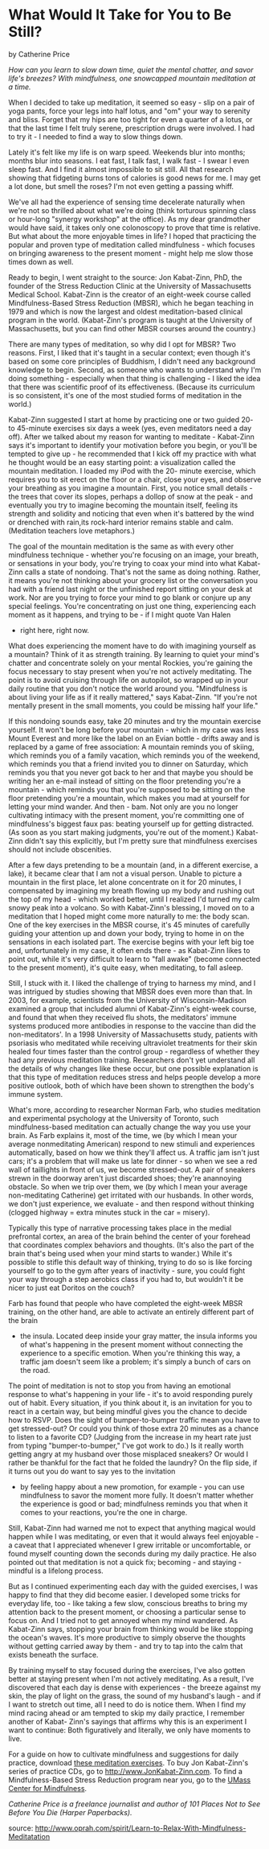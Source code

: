 What Would It Take for You to Be Still?
=======================================
by Catherine Price

_How can you learn to slow down time, quiet the mental
chatter, and savor life's breezes? With mindfulness, one
snowcapped mountain meditation at a time._

When I decided to take up meditation, it seemed
so easy - slip on a pair of yoga pants, force your legs
into half lotus, and "om" your way to serenity and
bliss. Forget that my hips are too tight for even a
quarter of a lotus, or that the last time I felt truly
serene, prescription drugs were involved. I had to try
it - I needed to find a way to slow things down.

Lately it's felt like my life is on warp speed.
Weekends blur into months; months blur into
seasons. I eat fast, I talk fast, I walk fast - I swear I
even sleep fast. And I find it almost impossible to sit
still. All that research showing that fidgeting burns
tons of calories is good news for me. I may get a lot
done, but smell the roses? I'm not even getting a
passing whiff.

We've all had the experience of sensing time
decelerate naturally when we're not so thrilled about
what we're doing (think torturous spinning class or
hour-long "synergy workshop" at the office). As my
dear grandmother would have said, it takes only one
colonoscopy to prove that time is relative. But what
about the more enjoyable times in life? I hoped that
practicing the popular and proven type of meditation
called mindfulness - which focuses on bringing
awareness to the present moment - might help me
slow those times down as well.

Ready to begin, I went straight to the source: Jon
Kabat-Zinn, PhD, the founder of the Stress Reduction
Clinic at the University of Massachusetts Medical
School. Kabat-Zinn is the creator of an eight-week
course called Mindfulness-Based Stress Reduction
(MBSR), which he began teaching in 1979 and which
is now the largest and oldest meditation-based
clinical program in the world. (Kabat-Zinn's program
is taught at the University of Massachusetts, but you
can find other MBSR courses around the country.)

There are many types of meditation, so why did I
opt for MBSR? Two reasons. First, I liked that it's
taught in a secular context; even though it's based on
some core principles of Buddhism, I didn't need any
background knowledge to begin. Second, as someone
who wants to understand why I'm doing something -
especially when that thing is challenging - I liked the
idea that there was scientific proof of its
effectiveness. (Because its curriculum is so
consistent, it's one of the most studied forms of
meditation in the world.)

Kabat-Zinn suggested I start at home by
practicing one or two guided 20- to 45-minute
exercises six days a week (yes, even meditators need
a day off). After we talked about my reason for
wanting to meditate - Kabat-Zinn says it's important
to identify your motivation before you begin, or
you'll be tempted to give up - he recommended that I
kick off my practice with what he thought would be
an easy starting point: a visualization called the
mountain meditation. I loaded my iPod with the 20-
minute exercise, which requires you to sit erect on the
floor or a chair, close your eyes, and observe your
breathing as you imagine a mountain. First, you
notice small details - the trees that cover its slopes,
perhaps a dollop of snow at the peak - and eventually
you try to imagine becoming the mountain itself,
feeling its strength and solidity and noticing that even
when it's battered by the wind or drenched with rain,its rock-hard interior remains stable and calm.
(Meditation teachers love metaphors.)

The goal of the mountain meditation is the same
as with every other mindfulness technique - whether
you're focusing on an image, your breath, or
sensations in your body, you're trying to coax your
mind into what Kabat-Zinn calls a state of nondoing.
That's not the same as doing nothing. Rather, it means
you're not thinking about your grocery list or the
conversation you had with a friend last night or the
unfinished report sitting on your desk at work. Nor
are you trying to force your mind to go blank or
conjure up any special feelings. You're concentrating
on just one thing, experiencing each moment as it
happens, and trying to be - if I might quote Van Halen
- right here, right now.

What does experiencing the moment have to do
with imagining yourself as a mountain? Think of it as
strength training. By learning to quiet your mind's
chatter and concentrate solely on your mental
Rockies, you're gaining the focus necessary to stay
present when you're not actively meditating. The
point is to avoid cruising through life on autopilot, so
wrapped up in your daily routine that you don't notice
the world around you. "Mindfulness is about living
your life as if it really mattered," says Kabat-Zinn. "If
you're not mentally present in the small moments,
you could be missing half your life."

If this nondoing sounds easy, take 20 minutes and
try the mountain exercise yourself. It won't be long
before your mountain - which in my case was less
Mount Everest and more like the label on an Evian
bottle - drifts away and is replaced by a game of free
association: A mountain reminds you of skiing,
which reminds you of a family vacation, which
reminds you of the weekend, which reminds you that
a friend invited you to dinner on Saturday, which
reminds you that you never got back to her and that
maybe you should be writing her an e-mail instead of
sitting on the floor pretending you're a mountain -
which reminds you that you're supposed to be sitting
on the floor pretending you're a mountain, which
makes you mad at yourself for letting your mind
wander. And then - bam. Not only are you no longer
cultivating intimacy with the present moment, you're
committing one of mindfulness's biggest faux pas:
beating yourself up for getting distracted. (As soon as
you start making judgments, you're out of the
moment.) Kabat-Zinn didn't say this explicitly, but
I'm pretty sure that mindfulness exercises should not
include obscenities.

After a few days pretending to be a mountain
(and, in a different exercise, a lake), it became clear
that I am not a visual person. Unable to picture a
mountain in the first place, let alone concentrate on it
for 20 minutes, I compensated by imagining my
breath flowing up my body and rushing out the top of
my head - which worked better, until I realized I'd
turned my calm snowy peak into a volcano. So with
Kabat-Zinn's blessing, I moved on to a meditation
that I hoped might come more naturally to me: the
body scan. One of the key exercises in the MBSR
course, it's 45 minutes of carefully guiding your
attention up and down your body, trying to home in
on the sensations in each isolated part. The exercise
begins with your left big toe and, unfortunately in my
case, it often ends there - as Kabat-Zinn likes to point
out, while it's very difficult to learn to "fall awake"
(become connected to the present moment), it's quite
easy, when meditating, to fall asleep.

Still, I stuck with it. I liked the challenge of trying
to harness my mind, and I was intrigued by studies
showing that MBSR does even more than that. In
2003, for example, scientists from the University of
Wisconsin-Madison examined a group that included
alumni of Kabat-Zinn's eight-week course, and found
that when they received flu shots, the meditators'
immune systems produced more antibodies in
response to the vaccine than did the non-meditators'.
In a 1998 University of Massachusetts study, patients
with psoriasis who meditated while receiving
ultraviolet treatments for their skin healed four times
faster than the control group - regardless of whether
they had any previous meditation training.
Researchers don't yet understand all the details of
why changes like these occur, but one possible
explanation is that this type of meditation reduces
stress and helps people develop a more positive
outlook, both of which have been shown to
strengthen the body's immune system.

What's more, according to researcher Norman
Farb, who studies meditation and experimental
psychology at the University of Toronto, such
mindfulness-based meditation can actually change
the way you use your brain. As Farb explains it, most
of the time, we (by which I mean your average
nonmeditating American) respond to new stimuli and
experiences automatically, based on how we think
they'll affect us. A traffic jam isn't just cars; it's a
problem that will make us late for dinner - so when
we see a red wall of taillights in front of us, we
become stressed-out. A pair of sneakers strewn in the
doorway aren't just discarded shoes; they're anannoying obstacle. So when we trip over them, we
(by which I mean your average non-meditating
Catherine) get irritated with our husbands. In other
words, we don't just experience, we evaluate - and
then respond without thinking (clogged highway =
extra minutes stuck in the car = misery).

Typically this type of narrative processing takes
place in the medial prefrontal cortex, an area of the
brain behind the center of your forehead that
coordinates complex behaviors and thoughts. (It's
also the part of the brain that's being used when your
mind starts to wander.) While it's possible to stifle
this default way of thinking, trying to do so is like
forcing yourself to go to the gym after years of
inactivity - sure, you could fight your way through a
step aerobics class if you had to, but wouldn't it be
nicer to just eat Doritos on the couch?

Farb has found that people who have completed
the eight-week MBSR training, on the other hand, are
able to activate an entirely different part of the brain
- the insula. Located deep inside your gray matter, the
insula informs you of what's happening in the present
moment without connecting the experience to a
specific emotion. When you're thinking this way, a
traffic jam doesn't seem like a problem; it's simply a
bunch of cars on the road.

The point of meditation is not to stop you from
having an emotional response to what's happening in
your life - it's to avoid responding purely out of habit.
Every situation, if you think about it, is an invitation
for you to react in a certain way, but being mindful
gives you the chance to decide how to RSVP. Does
the sight of bumper-to-bumper traffic mean you have
to get stressed-out? Or could you think of those extra
20 minutes as a chance to listen to a favorite CD?
(Judging from the increase in my heart rate just from
typing "bumper-to-bumper," I've got work to do.) Is
it really worth getting angry at my husband over those
misplaced sneakers? Or would I rather be thankful for
the fact that he folded the laundry? On the flip side,
if it turns out you do want to say yes to the invitation
- by feeling happy about a new promotion, for
example - you can use mindfulness to savor the
moment more fully. It doesn't matter whether the
experience is good or bad; mindfulness reminds you
that when it comes to your reactions, you're the one
in charge.

Still, Kabat-Zinn had warned me not to expect
that anything magical would happen while I was
meditating, or even that it would always feel
enjoyable - a caveat that I appreciated whenever I
grew irritable or uncomfortable, or found myself
counting down the seconds during my daily practice.
He also pointed out that meditation is not a quick fix;
becoming - and staying - mindful is a lifelong
process.

But as I continued experimenting each day with
the guided exercises, I was happy to find that they did
become easier. I developed some tricks for everyday
life, too - like taking a few slow, conscious breaths to
bring my attention back to the present moment, or
choosing a particular sense to focus on. And I tried
not to get annoyed when my mind wandered. As
Kabat-Zinn says, stopping your brain from thinking
would be like stopping the ocean's waves. It's more
productive to simply observe the thoughts without
getting carried away by them - and try to tap into the
calm that exists beneath the surface.

By training myself to stay focused during the
exercises, I've also gotten better at staying present
when I'm not actively meditating. As a result, I've
discovered that each day is dense with experiences -
the breeze against my skin, the play of light on the
grass, the sound of my husband's laugh - and if I want
to stretch out time, all I need to do is notice them.
When I find my mind racing ahead or am tempted to
skip my daily practice, I remember another of Kabat-
Zinn's sayings that affirms why this is an experiment
I want to continue: Both figuratively and literally, we
only have moments to live.

For a guide on how to cultivate mindfulness and
suggestions for daily practice, download [these
meditation exercises][medexerc]. To buy Jon Kabat-Zinn's series
of practice CDs, go to <http://www.JonKabat-Zinn.com>. To find a
Mindfulness-Based Stress Reduction program near
you, go to the [UMass Center for Mindfulness][umass].

_Catherine Price is a freelance journalist and author
of 101 Places Not to See Before You Die (Harper
Paperbacks)._

source: <http://www.oprah.com/spirit/Learn-to-Relax-With-Mindfulness-Meditatation>

[medexerc]: http://www.oprah.com/spirit/Mindfulness-Meditation-by-Jon-Kabat-Zinn
[umass]: http://www.umassmed.edu/cfm/stress-reduction/
